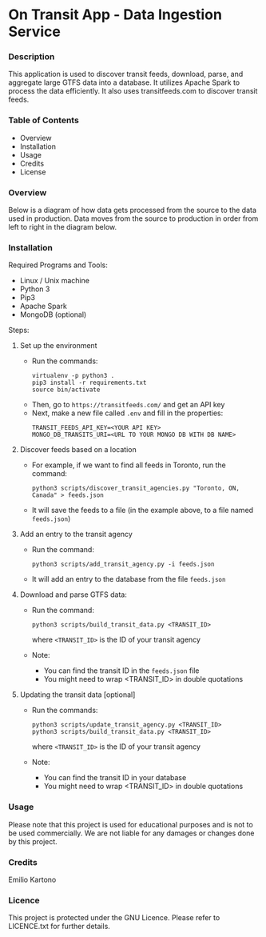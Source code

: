 # On Transit App - Data Ingestion Service

### Description
This application is used to discover transit feeds, download, parse, and aggregate large GTFS data into a database. It utilizes Apache Spark to process the data efficiently. It also uses transitfeeds.com to discover transit feeds.

### Table of Contents
- Overview
- Installation
- Usage
- Credits
- License

### Overview
Below is a diagram of how data gets processed from the source to the data used in production.
Data moves from the source to production in order from left to right in the diagram below.


### Installation
Required Programs and Tools:
- Linux / Unix machine
- Python 3
- Pip3
- Apache Spark
- MongoDB (optional)

Steps:
1. Set up the environment
    * Run the commands:
        ```
        virtualenv -p python3 .
        pip3 install -r requirements.txt
        source bin/activate
        ```
    * Then, go to ```https://transitfeeds.com/``` and get an API key
    * Next, make a new file called ```.env``` and fill in the properties:
        ```
        TRANSIT_FEEDS_API_KEY=<YOUR API KEY>
        MONGO_DB_TRANSITS_URI=<URL TO YOUR MONGO DB WITH DB NAME>
        ```

2. Discover feeds based on a location
    * For example, if we want to find all feeds in Toronto, run the command:
        ```
        python3 scripts/discover_transit_agencies.py "Toronto, ON, Canada" > feeds.json
        ```
    * It will save the feeds to a file (in the example above, to a file named ```feeds.json```)

3. Add an entry to the transit agency
    * Run the command:
        ```
        python3 scripts/add_transit_agency.py -i feeds.json
        ```
    * It will add an entry to the database from the file ```feeds.json```

4. Download and parse GTFS data:
    * Run the command:
        ```
        python3 scripts/build_transit_data.py <TRANSIT_ID>
        ```

        where ```<TRANSIT_ID>``` is the ID of your transit agency

    * Note: 
        * You can find the transit ID in the ```feeds.json``` file
        * You might need to wrap <TRANSIT_ID> in double quotations

5. Updating the transit data [optional]
    * Run the commands:
        ```
        python3 scripts/update_transit_agency.py <TRANSIT_ID>
        python3 scripts/build_transit_data.py <TRANSIT_ID>
        ```
        where ```<TRANSIT_ID>``` is the ID of your transit agency

    * Note:
        * You can find the transit ID in your database
        * You might need to wrap <TRANSIT_ID> in double quotations


### Usage
Please note that this project is used for educational purposes and is not to be used commercially. We are not liable for any damages or changes done by this project.

### Credits
Emilio Kartono

### Licence
This project is protected under the GNU Licence. Please refer to LICENCE.txt for further details.